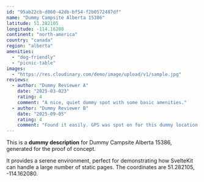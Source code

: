 ```yaml
---
id: "95ab22cb-d860-42db-bf54-f2b0572487df"
name: "Dummy Campsite Alberta 15386"
latitude: 51.282105
longitude: -114.16208
continent: "north-america"
country: "canada"
region: "alberta"
amenities:
  - "dog-friendly"
  - "picnic-table"
images:
  - "https://res.cloudinary.com/demo/image/upload/v1/sample.jpg"
reviews:
  - author: "Dummy Reviewer A"
    date: "2025-03-023"
    rating: 4
    comment: "A nice, quiet dummy spot with some basic amenities."
  - author: "Dummy Reviewer B"
    date: "2025-09-05"
    rating: 4
    comment: "Found it easily. GPS was spot on for this dummy location."
---
```


This is a **dummy description** for Dummy Campsite Alberta 15386, generated for the proof of concept.

It provides a serene environment, perfect for demonstrating how SvelteKit can handle a large number of static pages. The coordinates are 51.282105, -114.162080.
